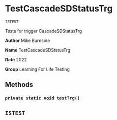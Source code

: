# TestCascadeSDStatusTrg

`ISTEST`

Tests for trigger CascadeSDStatusTrg


**Author** Mike Burnside


**Name** TestCascadeSDStatusTrg


**Date** 2022


**Group** Learning For Life Testing

## Methods
### `private static void testTrg()`

`ISTEST`
---
